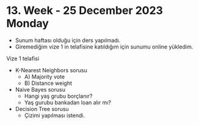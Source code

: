 # 13. Week - 25 December 2023 Monday

* Sunum haftası olduğu için ders yapılmadı.
* Giremediğim vize 1 in telafisine katıldığım için sunumu online yükledim.

Vize 1 telafisi
* K-Nearest Neighbors sorusu
  * A) Majority vote
  * B) Distance weight
* Naive Bayes sorusu
  * Hangi yaş grubu borçlanır?
  * Yaş gurubu bankadan loan alır mı?
* Decision Tree sorusu
  * Çizimi yapılması istendi.
